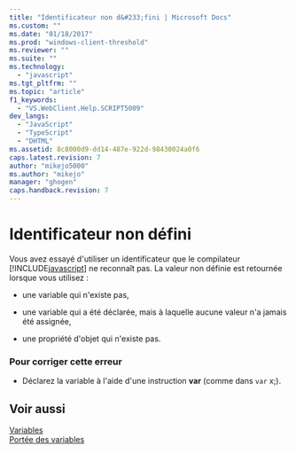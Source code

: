 ```yaml
---
title: "Identificateur non d&#233;fini | Microsoft Docs"
ms.custom: ""
ms.date: "01/18/2017"
ms.prod: "windows-client-threshold"
ms.reviewer: ""
ms.suite: ""
ms.technology: 
  - "javascript"
ms.tgt_pltfrm: ""
ms.topic: "article"
f1_keywords: 
  - "VS.WebClient.Help.SCRIPT5009"
dev_langs: 
  - "JavaScript"
  - "TypeScript"
  - "DHTML"
ms.assetid: 8c8000d9-dd14-487e-922d-98430024a0f6
caps.latest.revision: 7
author: "mikejo5000"
ms.author: "mikejo"
manager: "ghogen"
caps.handback.revision: 7
---
```

# Identificateur non d&#233;fini
Vous avez essayé d'utiliser un identificateur que le compilateur [!INCLUDE[javascript](../../javascript/includes/javascript-md.md)] ne reconnaît pas.  La valeur non définie est retournée lorsque vous utilisez :  
  
-   une variable qui n'existe pas,  
  
-   une variable qui a été déclarée, mais à laquelle aucune valeur n'a jamais été assignée,  
  
-   une propriété d'objet qui n'existe pas.  
  
### Pour corriger cette erreur  
  
-   Déclarez la variable à l'aide d'une instruction **var** \(comme dans `var` x;\).  
  
## Voir aussi  
 [Variables](../../javascript/variables-javascript.md)   
 [Portée des variables](../../javascript/advanced/variable-scope-javascript.md)